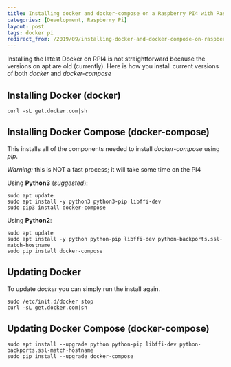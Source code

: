 ```yaml
---
title: Installing docker and docker-compose on a Raspberry PI4 with Raspian
categories: [Development, Raspberry Pi]
layout: post
tags: docker pi
redirect_from: /2019/09/installing-docker-and-docker-compose-on-raspberry-pi4-with-raspian/
---
```


Installing the latest Docker on RPI4 is not straightforward because the versions on apt are old (currently).  Here is how you install current versions of both *docker* and *docker-compose*

## Installing Docker (docker)
```
curl -sL get.docker.com|sh
```

## Installing Docker Compose (docker-compose)

This installs all of the components needed to install *docker-compose* using *pip*.

*Warning:* this is NOT a fast process; it will take some time on the PI4

Using **Python3** (*suggested*):
```
sudo apt update
sudo apt install -y python3 python3-pip libffi-dev
sudo pip3 install docker-compose
```

Using **Python2**:
```
sudo apt update
sudo apt install -y python python-pip libffi-dev python-backports.ssl-match-hostname
sudo pip install docker-compose
```

## Updating Docker

To update *docker* you can simply run the install again.

```
sudo /etc/init.d/docker stop
curl -sL get.docker.com|sh
```

## Updating Docker Compose (docker-compose)
```
sudo apt install --upgrade python python-pip libffi-dev python-backports.ssl-match-hostname
sudo pip install --upgrade docker-compose
```
